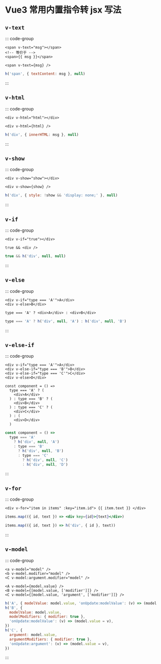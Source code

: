 # Vue3 常用内置指令转 jsx 写法

## `v-text`

::: code-group

```vue [template]
<span v-text="msg"></span>
<!-- 等价于 -->
<span>{{ msg }}</span>
```

```tsx [jsx/tsx]
<span v-text={msg} />
```

```jsx [renderFunction]
h('span', { textContent: msg }, null)
```

:::

## `v-html`

::: code-group

```vue [template]
<div v-html="html"></div>
```

```tsx [jsx/tsx]
<div v-html={html} />
```

```jsx [renderFunction]
h('div', { innerHTML: msg }, null)
```

:::

## `v-show`

::: code-group

```vue [template]
<div v-show="show"></div>
```

```tsx [jsx/tsx]
<div v-show={show} />
```

```jsx [renderFunction]
h('div', { style: !show && 'display: none;' }, null)
```

:::

## `v-if`

::: code-group

```vue [template]
<div v-if="true"></div>
```

```tsx [jsx/tsx]
true && <div />
```

```jsx [renderFunction]
true && h('div', null, null)
```

:::

## `v-else`

::: code-group

```vue [template]
<div v-if="type === 'A'">A</div>
<div v-else>B</div>
```

```tsx [jsx/tsx]
type === 'A' ? <div>A</div> : <div>B</div>
```

```jsx [renderFunction]
type === 'A' ? h('div', null, 'A') : h('div', null, 'B')
```

:::

## `v-else-if`

::: code-group

```vue [template]
<div v-if="type === 'A'">A</div>
<div v-else-if="type === 'B'">B</div>
<div v-else-if="type === 'C'">C</div>
<div v-else>D</div>
```

```tsx [jsx/tsx]
const component = () =>
  type === 'A' ? (
    <div>A</div>
  ) : type === 'B' ? (
    <div>B</div>
  ) : type === 'C' ? (
    <div>C</div>
  ) : (
    <div>D</div>
  )
```

```jsx [renderFunction]
const component = () =>
  type === 'A'
    ? h('div', null, 'A')
    : type === 'B'
      ? h('div', null, 'B')
      : type === 'C'
        ? h('div', null, 'C')
        : h('div', null, 'D')
```

:::

## `v-for`

::: code-group

```vue [template]
<div v-for="item in items" :key="item.id"> {{ item.text }} </div>
```

```jsx [jsx/tsx]
items.map(({ id, text }) => <div key={id}>{text}</div>)
```

```jsx [renderFunction]
items.map(({ id, text }) => h('div', { id }, text))
```

:::

## `v-model`

::: code-group

```vue [template]
<a v-model="model" />
<b v-model.modifier="model" />
<C v-model:argument.modifier="model" />
```

```tsx [jsx/tsx]
<A v-model={model.value} />
<B v-model={[model.value, ['modifier']]} />
<C v-model={[model.value, 'argument', ['modifier']]} />
```

```jsx [renderFunction]
h('A', { modelValue: model.value, 'onUpdate:modelValue': (v) => (model.value = v) })
h('B', {
  modelValue: model.value,
  modelModifiers: { modifier: true },
  'onUpdate:modelValue': (v) => (model.value = v),
})
h('C', {
  argument: model.value,
  argumentModifiers: { modifier: true },
  'onUpdate:argument': (v) => (model.value = v),
})
```

:::

